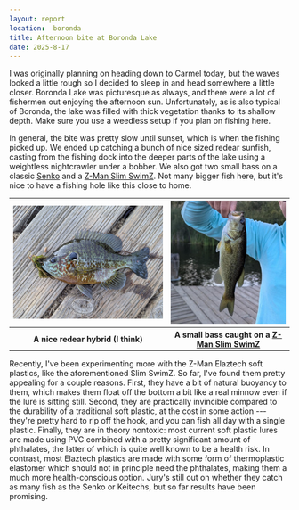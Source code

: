```yaml
---
layout: report
location:  boronda
title: Afternoon bite at Boronda Lake
date: 2025-8-17
---
```


I was originally planning on heading down to Carmel today, but the waves looked a little rough so I decided to sleep in and head somewhere a little closer. Boronda Lake was picturesque as always, and there were a lot of fishermen out enjoying the afternoon sun. Unfortunately, as is also typical of Boronda, the lake was filled with thick vegetation thanks to its shallow depth. Make sure you use a weedless setup if you plan on fishing here.

In general, the bite was pretty slow until sunset, which is when the fishing picked up. We ended up catching a bunch of nice sized redear sunfish, casting from the fishing dock into the deeper parts of the lake using a weightless nightcrawler under a bobber. We also got two small bass on a classic [Senko](https://amzn.to/3rfxJqp) and a [Z-Man Slim SwimZ](https://amzn.to/4mN1Qlz). Not many bigger fish here, but it's nice to have a fishing hole like this close to home.


<table>
    <tr><th><img src="/assets/reports/08_17_25_boronda_bluegill.jpg" /></th>
    <th><img src="/assets/reports/08_17_25_boronda_bass.jpg" /></th></tr>
    <tr>
        <th>A nice redear hybrid (I think)</th>
        <th>A small bass caught on a <a href="https://amzn.to/4mN1Qlz">Z-Man Slim SwimZ</a></th>
    </tr>
</table>

Recently, I've been experimenting more with the Z-Man Elaztech soft plastics, like the aforementioned Slim SwimZ. So far, I've found them pretty appealing for a couple reasons. First, they have a bit of natural buoyancy to them, which makes them float off the bottom a bit like a real minnow even if the lure is sitting still. Second, they are practically invincible compared to the durability of a traditional soft plastic, at the cost in some action --- they're pretty hard to rip off the hook, and you can fish all day with a single plastic. Finally, they are in theory nontoxic: most current soft plastic lures are made using PVC combined with a pretty significant amount of phthalates, the latter of which is quite well known to be a health risk. In contrast, most Elaztech plastics are made with some form of thermoplastic elastomer which should not in principle need the phthalates, making them a much more health-conscious option. Jury's still out on whether they catch as many fish as the Senko or Keitechs, but so far results have been promising.

<!-- Check out our [San Mateo Rocks Fishing Guide](/sanmateorocks). -->